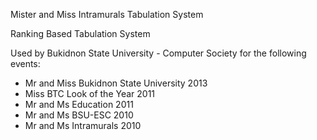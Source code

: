 Mister and Miss Intramurals Tabulation System

Ranking Based Tabulation System

Used by Bukidnon State University - Computer Society for the following events:

- Mr and Miss Bukidnon State University 2013
- Miss BTC Look of the Year 2011
- Mr and Ms Education 2011
- Mr and Ms BSU-ESC 2010
- Mr and Ms Intramurals 2010